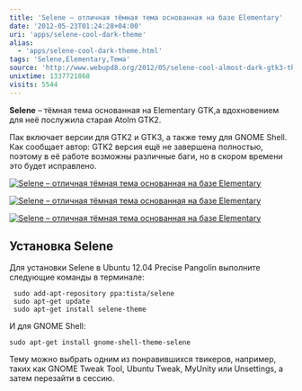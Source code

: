 ```yaml
---
title: 'Selene – отличная тёмная тема основанная на базе Elementary'
date: '2012-05-23T01:24:28+04:00'
uri: 'apps/selene-cool-dark-theme'
alias: 
  - 'apps/selene-cool-dark-theme.html'
tags: 'Selene,Elementary,Тема'
source: 'http://www.webupd8.org/2012/05/selene-cool-almost-dark-gtk3-theme.html'
unixtime: 1337721868
visits: 5544
---
```

**Selene** – тёмная тема основанная на Elementary GTK,а вдохновением для неё послужила старая Atolm GTK2.

Пак включает версии для GTK2 и GTK3, а также тему для GNOME Shell. Как сообщает автор: GTK2 версия ещё не завершена полностью, поэтому в её работе возможны различные баги, но в скором времени это будет исправлено.

[![Selene – отличная тёмная тема основанная на базе Elementary](img/2012/05/23/01-00/selene-theme-3-7251573178-o.jpg)](img/2012/05/23/01-00/selene-theme-3-7251573178-o.jpg)

[![Selene – отличная тёмная тема основанная на базе Elementary](img/2012/05/23/01-00/selene-theme-7251568062-o.jpg)](img/2012/05/23/01-00/selene-theme-7251568062-o.jpg)

[![Selene – отличная тёмная тема основанная на базе Elementary](img/2012/05/23/01-00/selene-theme-2-7251571372-o.jpg)](img/2012/05/23/01-00/selene-theme-2-7251571372-o.jpg)

## Установка Selene

Для установки Selene в Ubuntu 12.04 Precise Pangolin выполните следующие команды в терминале:

```
 sudo add-apt-repository ppa:tista/selene
 sudo apt-get update
 sudo apt-get install selene-theme 
```

И для GNOME Shell:

```
sudo apt-get install gnome-shell-theme-selene
```

Тему можно выбрать одним из понравившихся твикеров, например, таких как GNOME Tweak Tool, Ubuntu Tweak, MyUnity или Unsettings, а затем перезайти в сессию.
